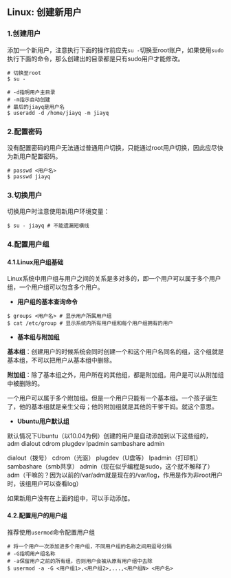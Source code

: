 ## Linux: 创建新用户

### 1.创建用户

添加一个新用户，注意执行下面的操作前应先`su -`切换至root账户，如果使用`sudo`执行下面的命令，那么创建出的目录都是只有sudo用户才能修改。

```shell
# 切换至root
$ su -

# -d指明用户主目录
# -m指示自动创建
# 最后的jiayq是用户名
$ useradd -d /home/jiayq -m jiayq
```

### 2.配置密码

没有配置密码的用户无法通过普通用户切换，只能通过root用户切换，因此应尽快为新用户配置密码。

```shell
# passwd <用户名>
$ passwd jiayq
```

### 3.切换用户

切换用户时注意使用新用户环境变量：

```shell
$ su - jiayq # 不能遗漏短横线
```

### 4.配置用户组

#### 4.1.Linux用户组基础

Linux系统中用户组与用户之间的关系是多对多的，即一个用户可以属于多个用户组，一个用户组可以包含多个用户。

* **用户组的基本查询命令**

```shell
$ groups <用户名> # 显示用户所属用户组
$ cat /etc/group # 显示系统内所有用户组和每个用户组拥有的用户
```

* **基本组与附加组**

**基本组**：创建用户的时候系统会同时创建一个和这个用户名同名的组，这个组就是基本组，不可以把用户从基本组中删除。

**附加组**：除了基本组之外，用户所在的其他组，都是附加组。用户是可以从附加组中被删除的。

一个用户可以属于多个附加组。但是一个用户只能有一个基本组。一个孩子诞生了，他的基本组就是亲生父母；他的附加组就是其他的干爹干妈。就这个意思。

* **Ubuntu用户默认组**

默认情况下Ubuntu（以10.04为例）创建的用户是自动添加到以下这些组的，
adm dialout cdrom plugdev lpadmin sambashare admin

dialout（拨号）
cdrom（光驱）
plugdev（U盘等）
lpadmin（打印机）
sambashare（smb共享）
admin（现在似乎编程是sudo，这个就不解释了）
adm（干嘛的？因为以前的/var/adm就是现在的/var/log，作用是作为非root用户时，该组用户可以查看log）

如果新用户没有在上面的组中，可以手动添加。

#### 4.2.配置用户的用户组

推荐使用`usermod`命令配置用户组

```shell
# 将一个用户一次添加进多个用户组，不同用户组的名称之间用逗号分隔
# -G指明用户组名称
# -a保留用户之前的所有组，否则用户会被从原有用户组中去除
$ usermod -a -G <用户组1>,<用户组2>,...,<用户组N> <用户名>
```



